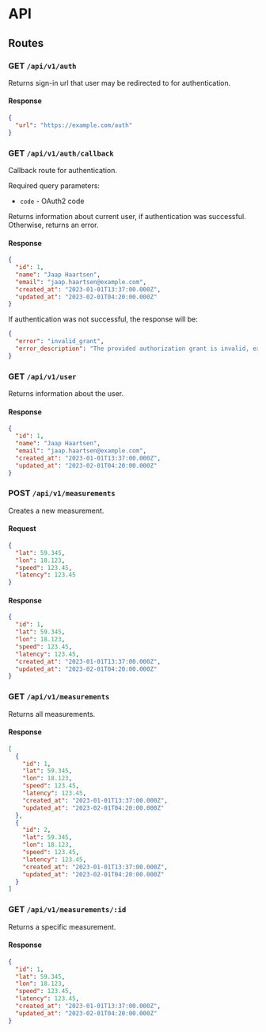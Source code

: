 # API

## Routes

### GET `/api/v1/auth`

Returns sign-in url that user may be redirected to for authentication.

#### Response

```json
{
  "url": "https://example.com/auth"
}
```

### GET `/api/v1/auth/callback`

Callback route for authentication.

Required query parameters:

- `code` - OAuth2 code

Returns information about current user, if authentication was successful. Otherwise, returns an error.

#### Response

```json
{
  "id": 1,
  "name": "Jaap Haartsen",
  "email": "jaap.haartsen@example.com",
  "created_at": "2023-01-01T13:37:00.000Z",
  "updated_at": "2023-02-01T04:20:00.000Z"
}
```

If authentication was not successful, the response will be:

```json
{
  "error": "invalid_grant",
  "error_description": "The provided authorization grant is invalid, expired, revoked, does not match the redirection URI used in the authorization request, or was issued to another client."
}
```

### GET `/api/v1/user`

Returns information about the user.

#### Response

```json
{
  "id": 1,
  "name": "Jaap Haartsen",
  "email": "jaap.haartsen@example.com",
  "created_at": "2023-01-01T13:37:00.000Z",
  "updated_at": "2023-02-01T04:20:00.000Z"
}
```

### POST `/api/v1/measurements`

Creates a new measurement.

#### Request

```json
{
  "lat": 59.345,
  "lon": 18.123,
  "speed": 123.45,
  "latency": 123.45
}
```

#### Response

```json
{
  "id": 1,
  "lat": 59.345,
  "lon": 18.123,
  "speed": 123.45,
  "latency": 123.45,
  "created_at": "2023-01-01T13:37:00.000Z",
  "updated_at": "2023-02-01T04:20:00.000Z"
}
```

### GET `/api/v1/measurements`

Returns all measurements.

#### Response

```json
[
  {
    "id": 1,
    "lat": 59.345,
    "lon": 18.123,
    "speed": 123.45,
    "latency": 123.45,
    "created_at": "2023-01-01T13:37:00.000Z",
    "updated_at": "2023-02-01T04:20:00.000Z"
  },
  {
    "id": 2,
    "lat": 59.345,
    "lon": 18.123,
    "speed": 123.45,
    "latency": 123.45,
    "created_at": "2023-01-01T13:37:00.000Z",
    "updated_at": "2023-02-01T04:20:00.000Z"
  }
]
```

### GET `/api/v1/measurements/:id`

Returns a specific measurement.

#### Response

```json
{
  "id": 1,
  "lat": 59.345,
  "lon": 18.123,
  "speed": 123.45,
  "latency": 123.45,
  "created_at": "2023-01-01T13:37:00.000Z",
  "updated_at": "2023-02-01T04:20:00.000Z"
}
```

